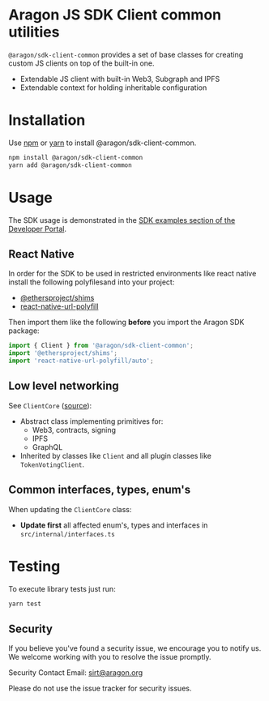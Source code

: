 # Aragon JS SDK Client common utilities

`@aragon/sdk-client-common` provides a set of base classes for creating custom
JS clients on top of the built-in one.

- Extendable JS client with built-in Web3, Subgraph and IPFS
- Extendable context for holding inheritable configuration

# Installation

Use [npm](https://www.npmjs.com/) or [yarn](https://yarnpkg.com/) to install
@aragon/sdk-client-common.

```bash
npm install @aragon/sdk-client-common
yarn add @aragon/sdk-client-common
```

# Usage

The SDK usage is demonstrated in the
[SDK examples section of the Developer Portal](https://devs.aragon.org/docs/sdk/examples/).

## React Native

In order for the SDK to be used in restricted environments like react native
install the following polyfilesand into your project:

- [@ethersproject/shims](https://www.npmjs.com/package/@ethersproject/shims)
- [react-native-url-polyfill](https://www.npmjs.com/package/react-native-url-polyfill)

Then import them like the following **before** you import the Aragon SDK
package:

```javascript
import { Client } from '@aragon/sdk-client-common';
import '@ethersproject/shims';
import 'react-native-url-polyfill/auto';
```

## Low level networking

See `ClientCore` ([source](./src/internal/core.ts)):

- Abstract class implementing primitives for:
  - Web3, contracts, signing
  - IPFS
  - GraphQL
- Inherited by classes like `Client` and all plugin classes like
  `TokenVotingClient`.

## Common interfaces, types, enum's

When updating the `ClientCore` class:

- **Update first** all affected enum's, types and interfaces in
  `src/internal/interfaces.ts`

# Testing

To execute library tests just run:

```bash
yarn test
```

## Security

If you believe you've found a security issue, we encourage you to notify us. We welcome working with you to resolve the issue promptly.

Security Contact Email: sirt@aragon.org

Please do not use the issue tracker for security issues.
